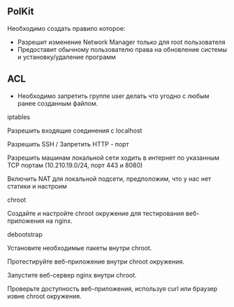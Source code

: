 ## PolKit 
Необходимо создать правило которое:
* Разрешит изменение Network Manager только для root пользователя
* Предоставит обычному пользователю права на обновление системы и установку/удаление программ
## ACL
* Необходимо запретить группе user делать что угодно с любым ранее созданным файлом.

iptables

Разрешить входящие соединения с localhost

Разрешить SSH / Запретить HTTP - порт

Разрешить машинам локальной сети ходить в интернет по указанным TCP портам (10.210.19.0/24, порт 443 и 8080)

Включить NAT для локальной подсети, предположим, что у нас нет статики и настроим

chroot

Создайте и настройте chroot окружение для тестирования веб-приложения на nginx.

debootstrap

Установите необходимые пакеты внутри chroot.

Протестируйте веб-приложение внутри chroot окружения.

Запустите веб-сервер nginx внутри chroot.

Проверьте доступность веб-приложения, используя curl или браузер извне chroot окружения.
